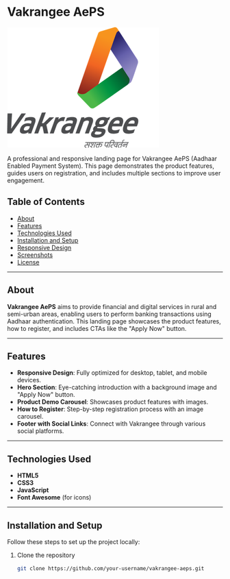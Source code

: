 # Vakrangee AePS

![Vakrangee Logo](images/features/logo.png)

A professional and responsive landing page for Vakrangee AePS (Aadhaar Enabled Payment System). This page demonstrates the product features, guides users on registration, and includes multiple sections to improve user engagement.

## Table of Contents

- [About](#about)
- [Features](#features)
- [Technologies Used](#technologies-used)
- [Installation and Setup](#installation-and-setup)
- [Responsive Design](#responsive-design)
- [Screenshots](#screenshots)
- [License](#license)

---

## About

**Vakrangee AePS** aims to provide financial and digital services in rural and semi-urban areas, enabling users to perform banking transactions using Aadhaar authentication. This landing page showcases the product features, how to register, and includes CTAs like the "Apply Now" button.

---

## Features

- **Responsive Design**: Fully optimized for desktop, tablet, and mobile devices.
- **Hero Section**: Eye-catching introduction with a background image and "Apply Now" button.
- **Product Demo Carousel**: Showcases product features with images.
- **How to Register**: Step-by-step registration process with an image carousel.
- **Footer with Social Links**: Connect with Vakrangee through various social platforms.

---

## Technologies Used

- **HTML5**
- **CSS3**
- **JavaScript**
- **Font Awesome** (for icons)

---

## Installation and Setup

Follow these steps to set up the project locally:

1. Clone the repository
   ```bash
   git clone https://github.com/your-username/vakrangee-aeps.git
